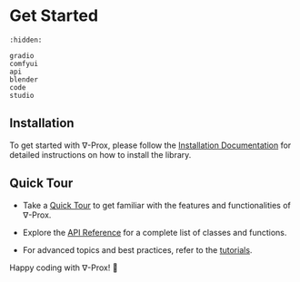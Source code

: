 # Get Started

```{toctree}
:hidden:

gradio
comfyui
api
blender
code
studio
```

## Installation

To get started with ∇-Prox, please follow the [Installation Documentation](install) for detailed instructions on how to install the library.

## Quick Tour

- Take a [Quick Tour](quicktour) to get familiar with the features and functionalities of ∇-Prox.

- Explore the [API Reference](../api/index) for a complete list of classes and functions.

- For advanced topics and best practices, refer to the [tutorials](../tutorials/index).


Happy coding with ∇-Prox! 🎉